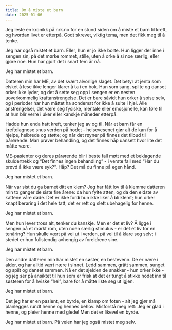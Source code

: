 ```yaml
---
title: Om å miste et barn
date: 2025-01-06
---
```

Jeg leste en kronikk på nrk.no for en stund siden om å miste et barn til kreft, og hvordan livet er etterpå.  Godt skrevet, viktig tema, men det fikk meg til å tenke.

Jeg har også mistet et barn.  Eller, hun er jo ikke borte. Hun ligger der inne i sengen sin, på det mørke rommet, stille, uten å orke å si noe særlig, eller gjøre noe.  Hun har gjort det i snart fem år nå.

Jeg har mistet et barn. 

Datteren min har ME, av det svært alvorlige slaget.  Det betyr at jenta som elsket å lese ikke lenger klarer å ta i en bok.  Hun som sang, spilte og danset orker ikke lyder, og det å sette seg opp i sengen er en nesten uoverkommelig kraftanstrengelse.  Det er bare såvidt hun orker å spise selv, og i perioder har hun måttet ha sondemat for ikke å sulte i hjel.  Alle anstrengelser, det være seg fysiske, mentale eller emosjonelle, kan føre til at hun blir verre i uker eller kanskje måneder etterpå.

Hadde hun enda hatt kreft, tenker jeg av og til. Når et barn får en kreftdiagnose snus verden på hodet - helsevesenet gjør alt de kan for å hjelpe, helbrede og støtte; og når det røyner på finnes det tilbud til pårørende. Man prøver behandling, og det finnes håp uansett hvor lite det måtte være.

ME-pasienter og deres pårørende blir i beste fall møtt med et beklagende skuldertrekk og “Det finnes ingen behandling” - i verste fall med “Har du prøvd å ikke være syk?”. Håp? Det må du finne på egen hånd.

Jeg har mistet et barn. 

Når var sist du ga barnet ditt en klem? Jeg har fått lov til å klemme datteren min to ganger de siste fire årene: da hun fylte atten, og da den eldste av kattene våre døde. Det er ikke fordi hun ikke liker å bli klemt; hun orker knapt berøring i det hele tatt, det er rett og slett ubehagelig for henne.

Jeg har mistet et barn. 

Men hun lever tross alt, tenker du kanskje. Men er det et liv? Å ligge i sengen på et mørkt rom, uten noen særlig stimulus - er det et liv for en tenåring?  Hun skulle vært på vei ut i verden, på vei til å klare seg selv; i stedet er hun fullstendig avhengig av foreldrene sine.

Jeg har mistet et barn. 

Den andre datteren min har mistet en søster, en bestevenn. De er nære i alder, og har alltid vært nære i sinnet. Ledd sammen, grått sammen, sunget og spilt og danset sammen.  Nå er det sjelden de snakker - hun orker ikke - og jeg ser på ansiktet til hun som er frisk at det er tungt å stikke hodet inn til søsteren for å hviske “hei”, bare for å måtte liste seg ut igjen.

Jeg har mistet et barn. 

Det jeg har er en pasient, en byrde, en klamp om foten - alt jeg gjør må planlegges rundt henne og hennes behov. Misforstå meg rett: Jeg er glad i henne, og pleier henne med glede!  Men det er likevel en byrde.

Jeg har mistet et barn.  På veien har jeg også mistet meg selv.
